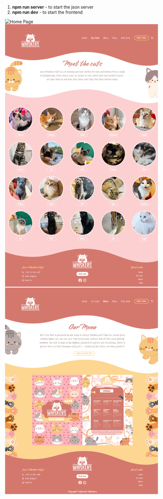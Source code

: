 1. **npm run server** - to start the json server 
2. **npm run dev** - to start the frontend

<img src="https://github.com/Gabriela-Milusheva/Java_Whiskers/blob/master/pages/home-pdge.png" alt="Home Page">
<img src="https://github.com/Gabriela-Milusheva/Java_Whiskers/blob/master/pages/ourCats-page.png" alt="Our Cats Page">
<img src="https://github.com/Gabriela-Milusheva/Java_Whiskers/blob/master/pages/menu-page.png" alt="Menu Page">

